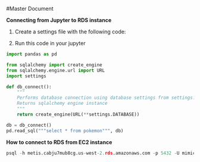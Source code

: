 #Master Document

**Connecting from Jupyter to RDS instance**
1. Create a settings file with the following code:

2. Run this code in your jupyter
```python
import pandas as pd

from sqlalchemy import create_engine
from sqlalchemy.engine.url import URL
import settings

def db_connect():
    """
    Performs database connection using database settings from settings.py.
    Returns sqlalchemy engine instance
    """
    return create_engine(URL(**settings.DATABASE))

db = db_connect()
pd.read_sql("""select * from pokemon""", db)
```


**How to connect to RDS from EC2 instance**
```python
psql -h metis.cabju7mub8cg.us-west-2.rds.amazonaws.com -p 5432 -U mimic -d MIMIC_ICU
```
